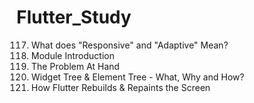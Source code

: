 # Flutter_Study

117. What does "Responsive" and "Adaptive" Mean?
137. Module Introduction
138. The Problem At Hand
139. Widget Tree & Element Tree - What, Why and How?
140. How Flutter Rebuilds & Repaints the Screen
